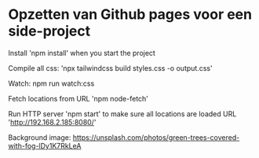 # Opzetten van Github pages voor een side-project

Install 'npm install' when you start the project

Compile all css: 'npx tailwindcss build styles.css -o output.css'

Watch: npm run watch:css

Fetch locations from URL 'npm node-fetch'

Run HTTP server 'npm start' to make sure all locations are loaded URL 'http://192.168.2.185:8080/'

Background image: https://unsplash.com/photos/green-trees-covered-with-fog-lDy1K7RkLeA